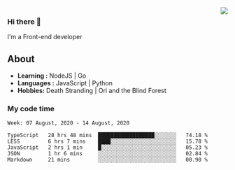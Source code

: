 <img align='right' src="https://github-readme-stats.vercel.app/api?username=strugglebak&show_icons=true">

### Hi there 👋

I'm a Front-end developer

## About

-  **Learning :** NodeJS | Go
-  **Languages :** JavaScript | Python
-  **Hobbies:** Death Stranding | Ori and the Blind Forest

### My code time

<!--START_SECTION:waka-->
```text
Week: 07 August, 2020 - 14 August, 2020

TypeScript   28 hrs 48 mins  ██████████████████░░░░░░░   74.18 % 
LESS         6 hrs 7 mins    ████░░░░░░░░░░░░░░░░░░░░░   15.78 % 
JavaScript   2 hrs 1 min     █░░░░░░░░░░░░░░░░░░░░░░░░   05.23 % 
JSON         1 hr 6 mins     ░░░░░░░░░░░░░░░░░░░░░░░░░   02.84 % 
Markdown     21 mins         ░░░░░░░░░░░░░░░░░░░░░░░░░   00.90 %
```
<!--END_SECTION:waka-->
